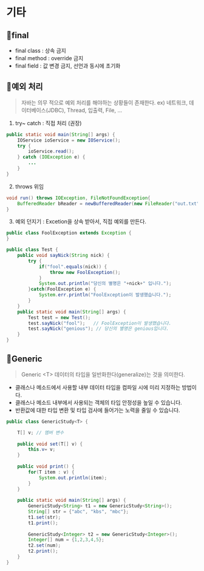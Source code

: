 
# 기타

## 🍣final
- final class : 상속 금지
- final method : override 금지
- final field : 값 변경 금지, 선언과 동시에 초기화

## 🍗예외 처리
> 자바는 의무 적으로 예외 처리를 해야하는 상황들이 존재한다. ex) 네트워크, 데이터베이스(JDBC), Thread, 입출력, File, ...
1. try~ catch : 직접 처리 (권장)
```java
public static void main(String[] args) {  
	IOService ioService = new IOService();  
	try {  
		ioService.read();  
	} catch (IOException e) {  
		...
	}  
}  	
```
2. throws 위임
```java
void run() throws IOException, FileNotFoundException{
	BufferedReader bReader = newBufferedReader(new FileReader("out.txt"));
}
```
3. 예외 던지기 :  Excetion을 상속 받아서, 직접 예외를 만든다.
```java
public class FoolException extends Exception {
}
```
```java
public class Test {
    public void sayNick(String nick) {
        try {
            if("fool".equals(nick)) {
                throw new FoolException();
            }
            System.out.println("당신의 별명은 "+nick+" 입니다.");
        }catch(FoolException e) {
            System.err.println("FoolException이 발생했습니다.");
        }
    }
    public static void main(String[] args) {
        Test test = new Test();
        test.sayNick("fool");   // FoolException이 발생했습니다.
        test.sayNick("genious"); // 당신의 별명은 genious입니다.
    }
}
```

## 🥪Generic
> Generic \<T>
> 데이터의 타입을 일반화한다(generalize)는 것을 의미한다.

-  클래스나 메소드에서 사용할 내부 데이터 타입을 컴파일 시에 미리 지정하는 방법이다.
-  클래스나 메소드 내부에서 사용되는 객체의 타입 안정성을 높일 수 있습니다.
-  반환값에 대한 타입 변환 및 타입 검사에 들어가는 노력을 줄일 수 있습니다.

```java
public class GenericStudy<T> {

	T[] v; // 멤버 변수
	
	public void set(T[] v) {
		this.v= v;
	}
	
	public void print() {
		for(T item : v) {
			System.out.println(item);
		}
	}
	
	public static void main(String[] args) {
		GenericStudy<String> t1 = new GenericStudy<String>();
		String[] str = {"abc", "kbs", "mbc"};
		t1.set(str);
		t1.print();
		
		GenericStudy<Integer> t2 = new GenericStudy<Integer>();
		Integer[] num = {1,2,3,4,5};
		t2.set(num);
		t2.print();
	}
}
```